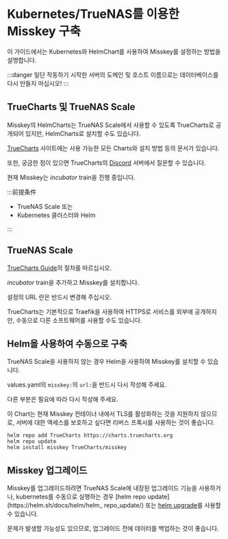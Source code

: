 # Kubernetes/TrueNAS를 이용한 Misskey 구축

이 가이드에서는 Kubernetes와 HelmChart를 사용하여 Misskey를 설정하는 방법을 설명합니다.

:::danger
일단 작동하기 시작한 서버의 도메인 및 호스트 이름으로는 데이터베이스를 다시 만들지 마십시오!
:::

## TrueCharts 및 TrueNAS Scale

Misskey의 HelmCharts는 TrueNAS Scale에서 사용할 수 있도록 TrueCharts로 공개되어 있지만, HelmCharts로 설치할 수도 있습니다.

[TrueCharts](https://truecharts.org/charts/description_list) 사이트에는 사용 가능한 모든 Charts와 설치 방법 등의 문서가 있습니다.

또한, 궁금한 점이 있으면 TrueCharts의 [Discord](https://discord.gg/Ax9ZgzKx9t) 서버에서 질문할 수 있습니다.

현재 Misskey는 _incubator_ train을 진행 중입니다.

:::前提条件

- TrueNAS Scale
  또는
- Kubernetes 클러스터와 Helm

:::

## TrueNAS Scale

[TrueCharts Guide](https://truecharts.org/manual/guides/Adding-TrueCharts/)의 절차를 따르십시오.

_incubator_ train을 추가하고 Misskey를 설치합니다.

설정의 URL 란은 반드시 변경해 주십시오.

TrueCharts는 기본적으로 Traefik을 사용하여 HTTPS로 서비스를 외부에 공개하지만, 수동으로 다른 소프트웨어를 사용할 수도 있습니다.

## Helm을 사용하여 수동으로 구축

TrueNAS Scale을 사용하지 않는 경우 Helm을 사용하여 Misskey를 설치할 수 있습니다.

values.yaml의 `misskey:`의 `url:`을 반드시 다시 작성해 주세요.

다른 부분은 필요에 따라 다시 작성해 주세요.

이 Chart는 현재 Misskey 컨테이너 내에서 TLS를 활성화하는 것을 지원하지 않으므로, 서버에 대한 액세스를 보호하고 싶다면 리버스 프록시를 사용하는 것이 좋습니다.

```
helm repo add TrueCharts https://charts.truecharts.org
helm repo update
helm install misskey TrueCharts/misskey
```

## Misskey 업그레이드

Misskey를 업그레이드하려면 TrueNAS Scale에 내장된 업그레이드 기능을 사용하거나, kubernetes를 수동으로 실행하는 경우 [helm repo update](https\://helm.sh/docs/helm/helm_ repo_update/) 또는 [helm upgrade](https://helm.sh/docs/helm/helm_upgrade/)를 사용할 수 있습니다.

문제가 발생할 가능성도 있으므로, 업그레이드 전에 데이터를 백업하는 것이 좋습니다.
